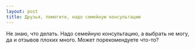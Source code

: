 ```yaml
---
layout: post 
title: Друзья, помогите, надо семейную консультацию 
--- 
```

Не знаю, что делать. Надо семейную консультацию, а выбрать не могу, да и отзывов плохих много. Может порекомендуете что-то?